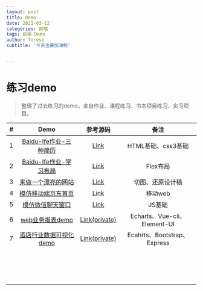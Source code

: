 ```yaml
---
layout: post
title: Demo
date: 2021-03-12
categories: 前端
tags: 前端 Demo
author: Terese
subtitle: '今天也要加油鸭'


---
```


# 练习demo

> 整理了过去练习的demo，来自作业、课程练习、书本项目练习、实习项目。

|  #   |                             Demo                             |                           参考源码                           |             备注             |
| :--: | :----------------------------------------------------------: | :----------------------------------------------------------: | :--------------------------: |
|  1   | [Baidu-Ife作业-三种简历](https://teresesong.gitee.io/homework-baidu_ife/homework5-6/resume.html) | [Link](https://github.com/TereseSong/homework-baidu_ife/tree/master/homework5-6) |      HTML基础、css3基础      |
|  2   | [Baidu-Ife作业-学习布局](https://teresesong.gitee.io/homework-baidu_ife/homework7-8/flex-demo.html) | [Link](https://github.com/TereseSong/homework-baidu_ife/tree/master/homework7-8) |           Flex布局           |
|  3   | [来做一个漂亮的网站](https://teresesong.gitee.io/homework-baidu_ife/homework9-11/web-demo.html) | [Link](https://github.com/TereseSong/homework-baidu_ife/tree/master/homework9-11) |       切图、还原设计稿       |
|  4   | [模仿移动端京东首页](https://teresesong.gitee.io/Demo/train/web-jd/index.html) | [Link](https://github.com/TereseSong/TereseSong.github.io/tree/master//train/web-jd) |           移动web            |
|  5   | [模仿微信聊天窗口](https://teresesong.gitee.io/Demo/train/chat-demo/index.html) | [Link](https://github.com/TereseSong/TereseSong.github.io/tree/master//train/chat-demo) |            JS基础            |
|  6   | [web业务报表demo](https://teresesong.gitee.io/2021/02/07/2021-02-07-web业务报表demo/) | [Link(private)](https://github.com/TereseSong/hz-Report-demo) | Echarts、Vue-cli、Element-UI |
|  7   |     [酒店行业数据可视化demo](http://121.5.33.194:3000/)      | [Link(private)](https://github.com/TereseSong/jd_visilusion) | Ecahrts、Bootstrap、Express  |
|      |                                                              |                                                              |                              |
|      |                                                              |                                                              |                              |
|      |                                                              |                                                              |                              |
|      |                                                              |                                                              |                              |
|      |                                                              |                                                              |                              |
|      |                                                              |                                                              |                              |
|      |                                                              |                                                              |                              |
|      |                                                              |                                                              |                              |
|      |                                                              |                                                              |                              |
|      |                                                              |                                                              |                              |
|      |                                                              |                                                              |                              |
|      |                                                              |                                                              |                              |
|      |                                                              |                                                              |                              |
|      |                                                              |                                                              |                              |
|      |                                                              |                                                              |                              |
|      |                                                              |                                                              |                              |